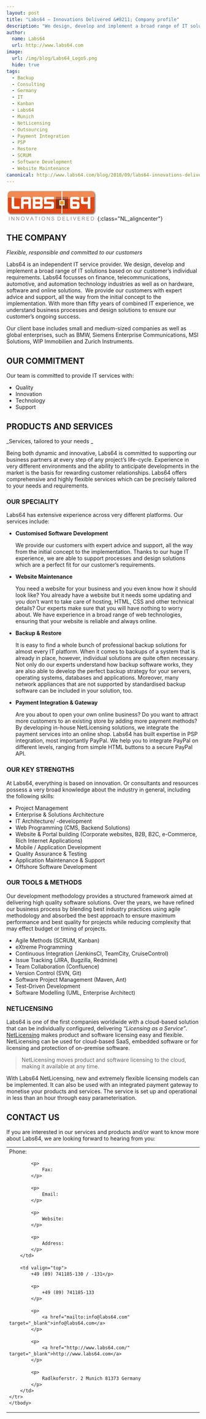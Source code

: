 ```yaml
---
layout: post
title: "Labs64 – Innovations Delivered &#8211; Company profile"
description: "We design, develop and implement a broad range of IT solutions based on our customer&#8217;s individual requirements."
author:
  name: Labs64
  url: http://www.labs64.com
image:
  url: /img/blog/Labs64_LogoS.png
  hide: true
tags:
  - Backup
  - Consulting
  - Germany
  - IT
  - Kanban
  - Labs64
  - Munich
  - NetLicensing
  - Outsourcing
  - Payment Integration
  - PSP
  - Restore
  - SCRUM
  - Software Development
  - Website Maintenance
canonical: http://www.labs64.com/blog/2010/09/labs64-innovations-delivered-company-profile-en/
---
```


![Labs64](/img/blog/Labs64_LogoS.png "Labs64 - Innovation Delivered"){:class="NL_aligncenter"}

## THE COMPANY

_Flexible, responsible and committed to our customers_

Labs64 is an independent IT service provider. We design, develop and implement a broad range of IT solutions based on our customer&#8217;s individual requirements. Labs64 focusses on finance, telecommunications, automotive, and automation technology industries as well as on hardware, software and online solutions.  We provide our customers with expert advice and support, all the way from the initial concept to the implementation. With more than fifty years of combined IT experience, we understand business processes and design solutions to ensure our customer&#8217;s ongoing success.

Our client base includes small and medium-sized companies as well as global enterprises, such as BMW, Siemens Enterprise Communications, MSI Solutions, WIP Immobilien and Zurich Instruments.

## OUR COMMITMENT

Our team is committed to provide IT services with:

  * Quality
  * Innovation
  * Technology
  * Support

## PRODUCTS AND SERVICES

_Services, tailored to your needs _

Being both dynamic and innovative, Labs64 is committed to supporting our business partners at every step of any project&#8217;s life-cycle. Experience in very different environments and the ability to anticipate developments in the market is the basis for rewarding customer relationships. Labs64 offers comprehensive and highly flexible services which can be precisely tailored to your needs and requirements.

### OUR SPECIALITY

Labs64 has extensive experience across very different platforms. Our services include:

  * **Customised Software Development**

    We provide our customers with expert advice and support, all the way from the initial concept to the implementation. Thanks to our huge IT experience, we are able to support processes and design solutions which are a perfect fit for our customer&#8217;s requirements.
  * **Website Maintenance**

    You need a website for your business and you even know how it should look like? You already have a website but it needs some updating and you don&#8217;t want to take care of hosting, HTML, CSS and other technical details? Our experts make sure that you will have nothing to worry about. We have experience in a broad range of web technologies, ensuring that your website is reliable and always online.
  * **Backup & Restore**

    It is easy to find a whole bunch of professional backup solutions for almost every IT platform. When it comes to backups of a system that is already in place, however, individual solutions are quite often necessary. Not only do our experts understand how backup software works, they are also able to develop the perfect backup strategy for your servers, operating systems, databases and applications. Moreover, many network appliances that are not supported by standardised backup software can be included in your solution, too.
  * **Payment Integration & Gateway**

    Are you about to open your own online business? Do you want to attract more customers to an existing store by adding more payment methods? By developing in-house NetLicensing solutions, we integrate the payment services into an online shop. Labs64 has built expertise in PSP integration, most importantly PayPal. We help you to integrate PayPal on different levels, ranging from simple HTML buttons to a secure PayPal API.

### OUR KEY STRENGTHS

At Labs64, everything is based on innovation. Or consultants and resources possess a very broad knowledge about the industry in general, including the following skills:

  * Project Management
  * Enterprise & Solutions Architecture
  * IT Architecture/ -development
  * Web Programming (CMS, Backend Solutions)
  * Website & Portal building (Corporate websites, B2B, B2C, e-Commerce, Rich Internet Applications)
  * Mobile / Application Development
  * Quality Assurance & Testing
  * Application Maintenance & Support
  * Offshore Software Development

### OUR TOOLS & METHODS

Our development methodology provides a structured framework aimed at delivering high quality software solutions. Over the years, we have refined our business process by blending best industry practices using agile methodology and absorbed the best approach to ensure maximum performance and best quality for projects while reducing complexity that may effect budget or timing of projects.

  * Agile Methods (SCRUM, Kanban)
  * eXtreme Programming
  * Continuous Integration (JenkinsCI, TeamCity, CruiseControl)
  * Issue Tracking (JIRA, Bugzilla, Redmine)
  * Team Collaboration (Confluence)
  * Version Control (SVN, Git)
  * Software Project Management (Maven, Ant)
  * Test-Driven Development
  * Software Modelling (UML, Enterprise Architect)

### NETLICENSING

Labs64 is one of the first companies worldwide with a cloud-based solution that can be individually configured, delivering _“Licensing as a Service”_. [NetLicensing](http://netlicensing.io) makes product and software licensing easy and flexible. NetLicensing can be used for cloud-based SaaS, embedded software or for licensing and protection of on-premise software.

> NetLicensing moves product and software licensing to the cloud, making it available at any time.

With Labs64 NetLicensing, new and extremely flexible licensing models can be implemented. It can also be used with an integrated payment gateway to monetise your products and services. The service is set up and operational in less than an hour through easy parameterisation.

## CONTACT US

If you are interested in our services and products and/or want to know more about Labs64, we are looking forward to hearing from you:

<table width="100%" border="0" cellspacing="0" cellpadding="5">
    <tr>
        <td valign="top" width="10%">
            Phone:</p>

            <p>
                Fax:
            </p>

            <p>
                Email:
            </p>

            <p>
                Website:
            </p>

            <p>
                Address:
            </p>
        </td>

        <td valign="top">
            +49 (89) 741185-130 / -131</p>

            <p>
                +49 (89) 741185-133
            </p>

            <p>
                <a href="mailto:info@labs64.com" target="_blank">info@labs64.com</a>
            </p>

            <p>
                <a href="http://www.labs64.com/" target="_blank">http://www.labs64.com</a>
            </p>

            <p>
                Radlkoferstr. 2 Munich 81373 Germany
            </p>
        </td>
    </tr>
    </tbody>
</table>
